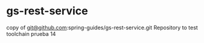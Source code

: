 # gs-rest-service
copy of git@github.com:spring-guides/gs-rest-service.git
Repository to test toolchain
prueba 14
